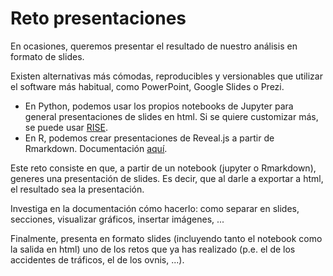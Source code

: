 # Reto presentaciones

En ocasiones, queremos presentar el resultado de nuestro análisis en formato de slides.

Existen alternativas más cómodas, reproducibles y versionables que utilizar el software más habitual, como PowerPoint, Google Slides o Prezi.

* En Python, podemos usar los propios notebooks de Jupyter para general presentaciones de slides en html. Si se quiere customizar más, se puede usar [RISE](https://github.com/damianavila/RISE).
* En R, podemos crear presentaciones de Reveal.js a partir de Rmarkdown. Documentación [aquí](https://rmarkdown.rstudio.com/revealjs_presentation_format.html).

Este reto consiste en que, a partir de un notebook (jupyter o Rmarkdown), generes una presentación de slides. Es decir, que al darle a exportar a html, el resultado sea la presentación.

Investiga en la documentación cómo hacerlo: como separar en slides, secciones, visualizar gráficos, insertar imágenes, ...

Finalmente, presenta en formato slides (incluyendo tanto el notebook como la salida en html) uno de los retos que ya has realizado (p.e. el de los accidentes de tráficos, el de los ovnis, ...).
